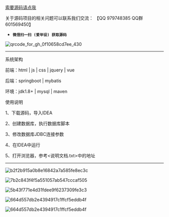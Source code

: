 

[索要源码请点我](http://mp.weixin.qq.com/mp/appmsgalbum?__biz=MzkwMDY3MTY0Nw==&action=getalbum&album_id=3423120253595582465&scene=173&subscene=&sessionid=svr_dbd799d91a1&enterid=1713666527&from_msgid=&from_itemidx=&count=3&nolastread=1#wechat_redirect)

关于源码项目的相关问题可以联系我们交流： 【QQ 979748385 QQ群 601569450】 

- **`微信扫一扫 (爱毕设) 获取源码`**

![qrcode_for_gh_0f10658cd7ee_430](https://github.com/hjsdjko/onlyzaixianshangcheng/assets/120558513/edfc28fc-d9df-4e81-ac62-d02aa360e379)

***************************************************************
系统架构

前端：html | js | css | jquery | vue

后端：springboot | mybatis

环境：jdk1.8+ | mysql | maven

使用说明

1、下载源码，导入IDEA

2、创建数据库，执行数据库脚本

3、修改数据库JDBC连接参数

4、在IDEA中运行

5、打开浏览器，参考<说明文档.txt>中的地址

***************************************************************

![b2f2b915a0b8e16842a7a585fe8ec3c](https://github.com/hjsdjko/springbootts2gs/assets/120558513/7333afd4-9aee-4794-935f-ef59521ab7bd)

![7b2c843f4f5a551057ab547cccaf505](https://github.com/hjsdjko/springbootts2gs/assets/120558513/3d4f245b-d985-4814-9dfa-ee052424d82d)

![5b43f771e4d31fdee9f6237309fe3c3](https://github.com/hjsdjko/springbootts2gs/assets/120558513/237bd7ba-9f44-4e15-9f0c-bb5a615469e6)

![664d557db2e4394917c1ffcf5eddb4f](https://github.com/hjsdjko/springbootts2gs/assets/120558513/49b58d63-1698-4262-9d58-36cd8f02e6c1)

![664d557db2e4394917c1ffcf5eddb4f](https://github.com/hjsdjko/springbootts2gs/assets/120558513/d8ddcfbd-c7e0-4b64-9adc-b7d75e8da846)

